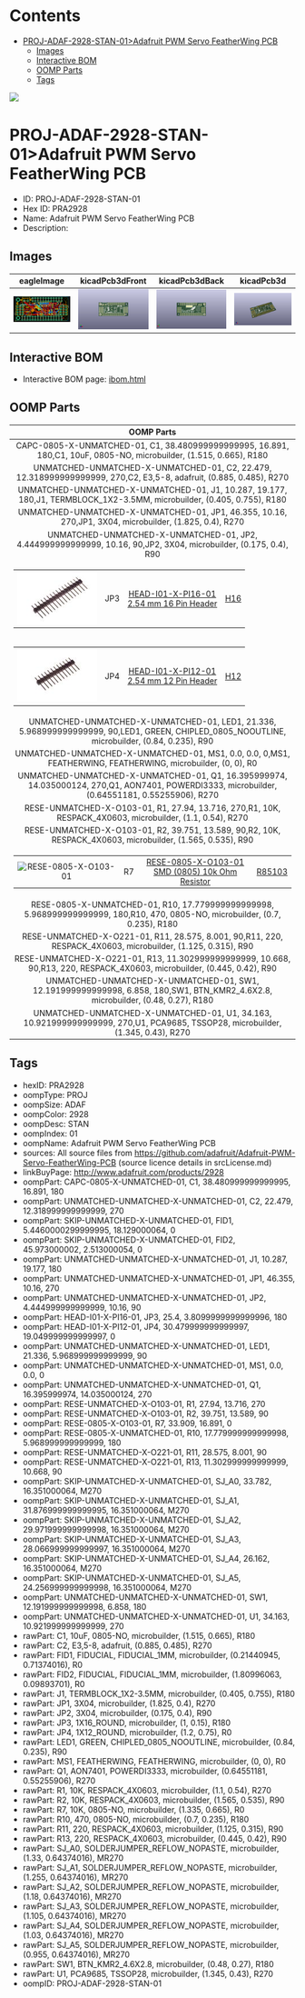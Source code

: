 



Contents
========

* [PROJ-ADAF-2928-STAN-01>Adafruit PWM Servo FeatherWing PCB](#proj-adaf-2928-stan-01adafruit-pwm-servo-featherwing-pcb)
	* [Images](#images)
	* [Interactive BOM](#interactive-bom)
	* [OOMP Parts](#oomp-parts)
	* [Tags](#tags)
  
![][im]
# PROJ-ADAF-2928-STAN-01>Adafruit PWM Servo FeatherWing PCB

- ID: PROJ-ADAF-2928-STAN-01
- Hex ID: PRA2928
- Name: Adafruit PWM Servo FeatherWing PCB
- Description: 

## Images
  
  

|eagleImage|kicadPcb3dFront|kicadPcb3dBack|kicadPcb3d|
| :---: | :---: | :---: | :---: |
|[![eagleImage](eagleImage_140.png)](eagleImage_600.png)|[![kicadPcb3dFront](kicadPcb3dFront_140.png)](kicadPcb3dFront_600.png)|[![kicadPcb3dBack](kicadPcb3dBack_140.png)](kicadPcb3dBack_600.png)|[![kicadPcb3d](kicadPcb3d_140.png)](kicadPcb3d_600.png)|

## Interactive BOM

- Interactive BOM page: [ibom.html](kicad/bom/ibom.html)

## OOMP Parts
  

|OOMP Parts|
| :---: |
|CAPC-0805-X-UNMATCHED-01, C1, 38.480999999999995, 16.891, 180,C1, 10uF, 0805-NO, microbuilder, (1.515, 0.665), R180|
|UNMATCHED-UNMATCHED-X-UNMATCHED-01, C2, 22.479, 12.318999999999999, 270,C2, E3,5-8, adafruit, (0.885, 0.485), R270|
|UNMATCHED-UNMATCHED-X-UNMATCHED-01, J1, 10.287, 19.177, 180,J1, TERMBLOCK_1X2-3.5MM, microbuilder, (0.405, 0.755), R180|
|UNMATCHED-UNMATCHED-X-UNMATCHED-01, JP1, 46.355, 10.16, 270,JP1, 3X04, microbuilder, (1.825, 0.4), R270|
|UNMATCHED-UNMATCHED-X-UNMATCHED-01, JP2, 4.444999999999999, 10.16, 90,JP2, 3X04, microbuilder, (0.175, 0.4), R90|
|<table><tr><td>![HEAD-I01-X-PI16-01](https://raw.githubusercontent.com/oomlout/oomlout_OOMP_parts/main/HEAD-I01-X-PI16-01/image_140.jpg)</td><td> JP3</td><td>[HEAD-I01-X-PI16-01<br>2.54 mm 16 Pin Header](https://github.com/oomlout/oomlout_OOMP_parts/tree/main/HEAD-I01-X-PI16-01/)</td><td>[H16](https://github.com/oomlout/oomlout_OOMP_parts/tree/main/HEAD-I01-X-PI16-01/)</td></tr></table>|
|<table><tr><td>![HEAD-I01-X-PI12-01](https://raw.githubusercontent.com/oomlout/oomlout_OOMP_parts/main/HEAD-I01-X-PI12-01/image_140.jpg)</td><td> JP4</td><td>[HEAD-I01-X-PI12-01<br>2.54 mm 12 Pin Header](https://github.com/oomlout/oomlout_OOMP_parts/tree/main/HEAD-I01-X-PI12-01/)</td><td>[H12](https://github.com/oomlout/oomlout_OOMP_parts/tree/main/HEAD-I01-X-PI12-01/)</td></tr></table>|
|UNMATCHED-UNMATCHED-X-UNMATCHED-01, LED1, 21.336, 5.968999999999999, 90,LED1, GREEN, CHIPLED_0805_NOOUTLINE, microbuilder, (0.84, 0.235), R90|
|UNMATCHED-UNMATCHED-X-UNMATCHED-01, MS1, 0.0, 0.0, 0,MS1, FEATHERWING, FEATHERWING, microbuilder, (0, 0), R0|
|UNMATCHED-UNMATCHED-X-UNMATCHED-01, Q1, 16.395999974, 14.035000124, 270,Q1, AON7401, POWERDI3333, microbuilder, (0.64551181, 0.55255906), R270|
|RESE-UNMATCHED-X-O103-01, R1, 27.94, 13.716, 270,R1, 10K, RESPACK_4X0603, microbuilder, (1.1, 0.54), R270|
|RESE-UNMATCHED-X-O103-01, R2, 39.751, 13.589, 90,R2, 10K, RESPACK_4X0603, microbuilder, (1.565, 0.535), R90|
|<table><tr><td>![RESE-0805-X-O103-01](https://raw.githubusercontent.com/oomlout/oomlout_OOMP_parts/main/RESE-0805-X-O103-01/image_140.jpg)</td><td> R7</td><td>[RESE-0805-X-O103-01<br>SMD (0805) 10k Ohm Resistor](https://github.com/oomlout/oomlout_OOMP_parts/tree/main/RESE-0805-X-O103-01/)</td><td>[R85103](https://github.com/oomlout/oomlout_OOMP_parts/tree/main/RESE-0805-X-O103-01/)</td></tr></table>|
|RESE-0805-X-UNMATCHED-01, R10, 17.779999999999998, 5.968999999999999, 180,R10, 470, 0805-NO, microbuilder, (0.7, 0.235), R180|
|RESE-UNMATCHED-X-O221-01, R11, 28.575, 8.001, 90,R11, 220, RESPACK_4X0603, microbuilder, (1.125, 0.315), R90|
|RESE-UNMATCHED-X-O221-01, R13, 11.302999999999999, 10.668, 90,R13, 220, RESPACK_4X0603, microbuilder, (0.445, 0.42), R90|
|UNMATCHED-UNMATCHED-X-UNMATCHED-01, SW1, 12.191999999999998, 6.858, 180,SW1, BTN_KMR2_4.6X2.8, microbuilder, (0.48, 0.27), R180|
|UNMATCHED-UNMATCHED-X-UNMATCHED-01, U1, 34.163, 10.921999999999999, 270,U1, PCA9685, TSSOP28, microbuilder, (1.345, 0.43), R270|

## Tags

- hexID: PRA2928
- oompType: PROJ
- oompSize: ADAF
- oompColor: 2928
- oompDesc: STAN
- oompIndex: 01
- oompName: Adafruit PWM Servo FeatherWing PCB
- sources: All source files from https://github.com/adafruit/Adafruit-PWM-Servo-FeatherWing-PCB (source licence details in srcLicense.md)
- linkBuyPage: http://www.adafruit.com/products/2928
- oompPart: CAPC-0805-X-UNMATCHED-01, C1, 38.480999999999995, 16.891, 180
- oompPart: UNMATCHED-UNMATCHED-X-UNMATCHED-01, C2, 22.479, 12.318999999999999, 270
- oompPart: SKIP-UNMATCHED-X-UNMATCHED-01, FID1, 5.4460000299999995, 18.129000064, 0
- oompPart: SKIP-UNMATCHED-X-UNMATCHED-01, FID2, 45.973000002, 2.513000054, 0
- oompPart: UNMATCHED-UNMATCHED-X-UNMATCHED-01, J1, 10.287, 19.177, 180
- oompPart: UNMATCHED-UNMATCHED-X-UNMATCHED-01, JP1, 46.355, 10.16, 270
- oompPart: UNMATCHED-UNMATCHED-X-UNMATCHED-01, JP2, 4.444999999999999, 10.16, 90
- oompPart: HEAD-I01-X-PI16-01, JP3, 25.4, 3.8099999999999996, 180
- oompPart: HEAD-I01-X-PI12-01, JP4, 30.479999999999997, 19.049999999999997, 0
- oompPart: UNMATCHED-UNMATCHED-X-UNMATCHED-01, LED1, 21.336, 5.968999999999999, 90
- oompPart: UNMATCHED-UNMATCHED-X-UNMATCHED-01, MS1, 0.0, 0.0, 0
- oompPart: UNMATCHED-UNMATCHED-X-UNMATCHED-01, Q1, 16.395999974, 14.035000124, 270
- oompPart: RESE-UNMATCHED-X-O103-01, R1, 27.94, 13.716, 270
- oompPart: RESE-UNMATCHED-X-O103-01, R2, 39.751, 13.589, 90
- oompPart: RESE-0805-X-O103-01, R7, 33.909, 16.891, 0
- oompPart: RESE-0805-X-UNMATCHED-01, R10, 17.779999999999998, 5.968999999999999, 180
- oompPart: RESE-UNMATCHED-X-O221-01, R11, 28.575, 8.001, 90
- oompPart: RESE-UNMATCHED-X-O221-01, R13, 11.302999999999999, 10.668, 90
- oompPart: SKIP-UNMATCHED-X-UNMATCHED-01, SJ_A0, 33.782, 16.351000064, M270
- oompPart: SKIP-UNMATCHED-X-UNMATCHED-01, SJ_A1, 31.876999999999995, 16.351000064, M270
- oompPart: SKIP-UNMATCHED-X-UNMATCHED-01, SJ_A2, 29.971999999999998, 16.351000064, M270
- oompPart: SKIP-UNMATCHED-X-UNMATCHED-01, SJ_A3, 28.066999999999997, 16.351000064, M270
- oompPart: SKIP-UNMATCHED-X-UNMATCHED-01, SJ_A4, 26.162, 16.351000064, M270
- oompPart: SKIP-UNMATCHED-X-UNMATCHED-01, SJ_A5, 24.256999999999998, 16.351000064, M270
- oompPart: UNMATCHED-UNMATCHED-X-UNMATCHED-01, SW1, 12.191999999999998, 6.858, 180
- oompPart: UNMATCHED-UNMATCHED-X-UNMATCHED-01, U1, 34.163, 10.921999999999999, 270
- rawPart: C1, 10uF, 0805-NO, microbuilder, (1.515, 0.665), R180
- rawPart: C2, E3,5-8, adafruit, (0.885, 0.485), R270
- rawPart: FID1, FIDUCIAL, FIDUCIAL_1MM, microbuilder, (0.21440945, 0.71374016), R0
- rawPart: FID2, FIDUCIAL, FIDUCIAL_1MM, microbuilder, (1.80996063, 0.09893701), R0
- rawPart: J1, TERMBLOCK_1X2-3.5MM, microbuilder, (0.405, 0.755), R180
- rawPart: JP1, 3X04, microbuilder, (1.825, 0.4), R270
- rawPart: JP2, 3X04, microbuilder, (0.175, 0.4), R90
- rawPart: JP3, 1X16_ROUND, microbuilder, (1, 0.15), R180
- rawPart: JP4, 1X12_ROUND, microbuilder, (1.2, 0.75), R0
- rawPart: LED1, GREEN, CHIPLED_0805_NOOUTLINE, microbuilder, (0.84, 0.235), R90
- rawPart: MS1, FEATHERWING, FEATHERWING, microbuilder, (0, 0), R0
- rawPart: Q1, AON7401, POWERDI3333, microbuilder, (0.64551181, 0.55255906), R270
- rawPart: R1, 10K, RESPACK_4X0603, microbuilder, (1.1, 0.54), R270
- rawPart: R2, 10K, RESPACK_4X0603, microbuilder, (1.565, 0.535), R90
- rawPart: R7, 10K, 0805-NO, microbuilder, (1.335, 0.665), R0
- rawPart: R10, 470, 0805-NO, microbuilder, (0.7, 0.235), R180
- rawPart: R11, 220, RESPACK_4X0603, microbuilder, (1.125, 0.315), R90
- rawPart: R13, 220, RESPACK_4X0603, microbuilder, (0.445, 0.42), R90
- rawPart: SJ_A0, SOLDERJUMPER_REFLOW_NOPASTE, microbuilder, (1.33, 0.64374016), MR270
- rawPart: SJ_A1, SOLDERJUMPER_REFLOW_NOPASTE, microbuilder, (1.255, 0.64374016), MR270
- rawPart: SJ_A2, SOLDERJUMPER_REFLOW_NOPASTE, microbuilder, (1.18, 0.64374016), MR270
- rawPart: SJ_A3, SOLDERJUMPER_REFLOW_NOPASTE, microbuilder, (1.105, 0.64374016), MR270
- rawPart: SJ_A4, SOLDERJUMPER_REFLOW_NOPASTE, microbuilder, (1.03, 0.64374016), MR270
- rawPart: SJ_A5, SOLDERJUMPER_REFLOW_NOPASTE, microbuilder, (0.955, 0.64374016), MR270
- rawPart: SW1, BTN_KMR2_4.6X2.8, microbuilder, (0.48, 0.27), R180
- rawPart: U1, PCA9685, TSSOP28, microbuilder, (1.345, 0.43), R270
- oompID: PROJ-ADAF-2928-STAN-01



[im]: kicadPcb3d_450.png

